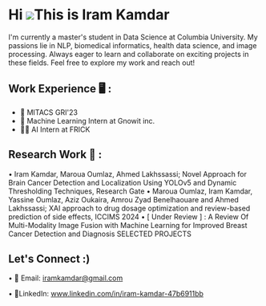 Hi ![](https://user-images.githubusercontent.com/18350557/176309783-0785949b-9127-417c-8b55-ab5a4333674e.gif)This is Iram Kamdar
===================================================================================================================================

I'm currently a master's student in Data Science at Columbia University. My passions lie in NLP, biomedical informatics, health data science, and image processing. Always eager to learn and collaborate on exciting projects in these fields. Feel free to explore my work and reach out!

## **Work Experience 🖥️ :** 
- 🧠 MITACS GRI'23
- 🏢 Machine Learning Intern at Gnowit inc. 
- 👩‍💻 AI Intern at FRICK

## **Research Work 📝 :**
• Iram Kamdar, Maroua Oumlaz, Ahmed Lakhssassi; Novel Approach for Brain Cancer Detection and Localization Using YOLOv5 and Dynamic Thresholding Techniques, Research Gate
• Maroua Oumlaz, Iram Kamdar, Yassine Oumlaz, Aziz Oukaira, Amrou Zyad Benelhaouare and Ahmed Lakhssassi; XAI approach to drug dosage optimization and review-based prediction of side effects, ICCIMS 2024
• [ Under Review ] : A Review Of Multi-Modality Image Fusion with Machine Learning for Improved Breast Cancer Detection and Diagnosis SELECTED PROJECTS

## **Let's Connect :)** 
• 📩 Email: iramkamdar@gmail.com

• 🦉LinkedIn: www.linkedin.com/in/iram-kamdar-47b6911bb
  

